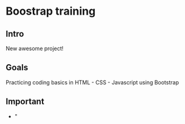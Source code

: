 # Boostrap training

## Intro
New awesome project!

## Goals
Practicing coding basics in HTML - CSS - Javascript using Bootstrap

## Important

- "<script>" tag is at the end of the file, for faster page loading, it shows the page before loading animations.
- Never commit on main more than once... ouch, my bad ^^"

## Conclusion

Semangat!
